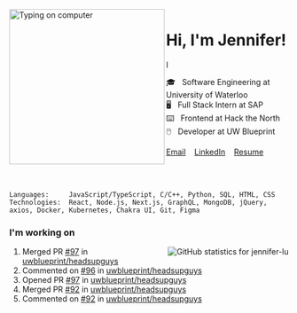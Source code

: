 <img alt="Typing on computer" align="left" src="https://user-images.githubusercontent.com/49915445/159070893-e409d37a-b21e-4943-91de-8976e11f349b.gif" height="280" />

# Hi, I'm Jennifer!

<img alt="I enjoy programming, visual arts, and going on long walks." src="https://user-images.githubusercontent.com/49915445/159070426-1376b768-0480-4acb-ab42-4b4a0da54a23.gif" height="16" />

🎓&nbsp;&nbsp;&nbsp;Software Engineering at University of Waterloo  
🖥️&nbsp;&nbsp;&nbsp;Full Stack Intern at SAP  
⌨️&nbsp;&nbsp;&nbsp;Frontend at Hack the North  
🖱️&nbsp;&nbsp;&nbsp;Developer at UW Blueprint  

[Email](mailto:jenniferlugm@gmail.com)&nbsp;&nbsp;&nbsp;
[LinkedIn](https://www.linkedin.com/in/-jennifer/)&nbsp;&nbsp;&nbsp;
[Resume](https://drive.google.com/file/d/1NBUjgKfokq86oI6E6V_iHDXel4qRYI3R/view?usp=sharing)&nbsp;&nbsp;&nbsp;

<br /><br />

```
Languages:     JavaScript/TypeScript, C/C++, Python, SQL, HTML, CSS
Technologies:  React, Node.js, Next.js, GraphQL, MongoDB, jQuery, axios, Docker, Kubernetes, Chakra UI, Git, Figma
```

### I'm working on

<img align=right alt="GitHub statistics for jennifer-lu" src="https://github-readme-stats.vercel.app/api?username=jennifer-lu&count_private=true&text_color=8b8472&bg_color=e9e3d9&hide_border=true&title_color=8b8472&hide_title=true&show_icons=true&icon_color=8b8472" />

<!--START_SECTION:activity-->
1. Merged PR [#97](https://github.com/uwblueprint/headsupguys/pull/97) in [uwblueprint/headsupguys](https://github.com/uwblueprint/headsupguys)
2. Commented on [#96](https://github.com/uwblueprint/headsupguys/issues/96) in [uwblueprint/headsupguys](https://github.com/uwblueprint/headsupguys)
3. Opened PR [#97](https://github.com/uwblueprint/headsupguys/pull/97) in [uwblueprint/headsupguys](https://github.com/uwblueprint/headsupguys)
4. Merged PR [#92](https://github.com/uwblueprint/headsupguys/pull/92) in [uwblueprint/headsupguys](https://github.com/uwblueprint/headsupguys)
5. Commented on [#92](https://github.com/uwblueprint/headsupguys/issues/92) in [uwblueprint/headsupguys](https://github.com/uwblueprint/headsupguys)
<!--END_SECTION:activity-->
